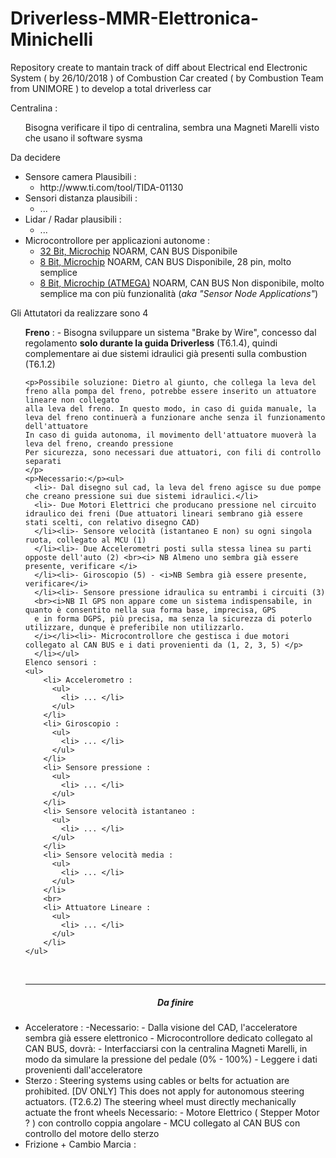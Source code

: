# Driverless-MMR-Elettronica-Minichelli
Repository create to mantain track of diff about Electrical end Electronic System ( by 26/10/2018 ) of Combustion Car created ( by Combustion Team from UNIMORE ) to develop a total driverless car

Centralina :
<ul>Bisogna verificare il tipo di centralina, sembra una Magneti Marelli visto che usano il software sysma
</ul>
<p>Da decidere</p><ul>
  <li>Sensore camera Plausibili :
      <ul>
        <li>http://www.ti.com/tool/TIDA-01130</li>
      </ul>
  </li>
  <li>Sensori distanza plausibili :
    <ul>
      <li>...</li>
    </ul>
  </li>
  <li>Lidar / Radar plausibili :
    <ul>
      <li>...</li>
    </ul>
  </li>
  <li>Microcontrollore per applicazioni autonome :
    <ul>
      <li><a href="https://www.microchip.com/wwwproducts/en/PIC32MZ1024ECH064"> 32 Bit, Microchip</a> NOARM, CAN BUS Disponibile</li>
      <li><a href="https://www.microchip.com/wwwproducts/en/PIC18F26K83"> 8 Bit, Microchip</a> NOARM, CAN BUS Disponibile, 28 pin, molto semplice</li>
      <li><a href="https://www.microchip.com/wwwproducts/en/PIC18F26K83"> 8 Bit, Microchip (ATMEGA)</a> NOARM, CAN BUS Non disponibile, molto semplice ma con più funzionalità (<i>aka "Sensor Node Applications"</i>)</li>
    </ul>
  </li>
</ul>

<p>Gli Attutatori da realizzare sono 4</p><ul>
  <b>Freno</b> :
  - Bisogna sviluppare un sistema "Brake by Wire", concesso dal regolamento <b>solo durante la guida Driverless</b> (T6.1.4), quindi
    complementare ai due sistemi idraulici già presenti sulla combustion (T6.1.2)

    <p>Possibile soluzione: Dietro al giunto, che collega la leva del freno alla pompa del freno, potrebbe essere inserito un attuatore lineare non collegato
    alla leva del freno. In questo modo, in caso di guida manuale, la leva del freno continuerà a funzionare anche senza il funzionamento dell'attuatore
    In caso di guida autonoma, il movimento dell'attuatore muoverà la leva del freno, creando pressione
    Per sicurezza, sono necessari due attuatori, con fili di controllo separati
    </p>
    <p>Necessario:</p><ul>
      <li>- Dal disegno sul cad, la leva del freno agisce su due pompe che creano pressione sui due sistemi idraulici.</li>
      <li>- Due Motori Elettrici che producano pressione nel circuito idraulico dei freni (Due attuatori lineari sembrano già essere stati scelti, con relativo disegno CAD)
      </li><li>- Sensore velocità (istantaneo E non) su ogni singola ruota, collegato al MCU (1)
      </li><li>- Due Accelerometri posti sulla stessa linea su parti opposte dell'auto (2) <br><i> NB Almeno uno sembra già essere presente, verificare </i>
      </li><li>- Giroscopio (5) - <i>NB Sembra già essere presente, verificare</i>
      </li><li>- Sensore pressione idraulica su entrambi i circuiti (3)
      <br><i>NB Il GPS non appare come un sistema indispensabile, in quanto è consentito nella sua forma base, imprecisa, GPS
      e in forma DGPS, più precisa, ma senza la sicurezza di poterlo utilizzare, dunque è preferibile non utilizzarlo.
      </i></li><li>- Microcontrollore che gestisca i due motori collegato al CAN BUS e i dati provenienti da (1, 2, 3, 5) </p>
      </li></ul>
    Elenco sensori :
    <ul>
        <li> Accelerometro :
          <ul>
            <li> ... </li>
          </ul>
        </li>
        <li> Giroscopio :
          <ul>
            <li> ... </li>
          </ul>
        </li>
        <li> Sensore pressione :
          <ul>
            <li> ... </li>
          </ul>
        </li>
        <li> Sensore velocità istantaneo :
          <ul>
            <li> ... </li>
          </ul>
        </li>
        <li> Sensore velocità media :
          <ul>
            <li> ... </li>
          </ul>
        </li>
        <br>
        <li> Attuatore Lineare :
          <ul>
            <li> ... </li>
          </ul>
        </li>
    </ul>
<br>
<hr>
<h5 style = "text-align:center"> Da finire </h5>
<li>Acceleratore :
  -Necessario:
    - Dalla visione del CAD, l'acceleratore sembra già essere elettronico
    - Microcontrollore dedicato collegato al CAN BUS, dovrà:
      - Interfacciarsi con la centralina Magneti Marelli, in modo da simulare la pressione del pedale (0% - 100%)
      - Leggere i dati provenienti dall'acceleratore
</li>
<li>Sterzo :
  Steering systems using cables or belts for actuation are prohibited.
  [DV ONLY] This does not apply for autonomous steering actuators.
  (T2.6.2) The steering wheel must directly mechanically actuate the front wheels
  Necessario:
    - Motore Elettrico ( Stepper Motor ? ) con controllo coppia angolare
    - MCU collegato al CAN BUS con controllo del motore dello sterzo
</li>
<li> Frizione + Cambio Marcia :
</li>
</ul>
